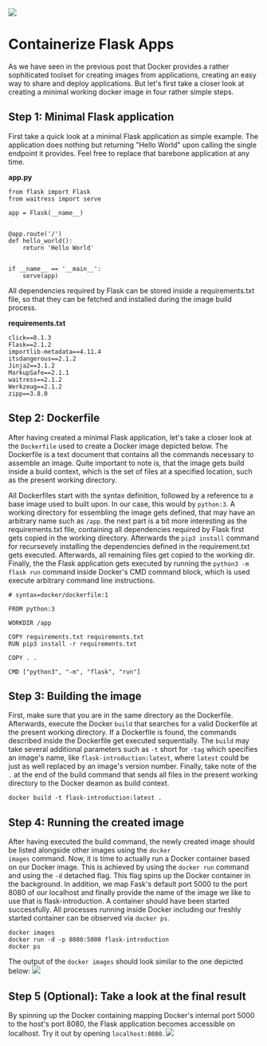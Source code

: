 <!--
date=2022-06-27
topic=Docker
-->
<img class='full' src='assets/posts/guides/005_containerize_flask_applications/thumbnail.png'>

# Containerize Flask Apps

As we have seen in the previous post that Docker provides a rather sophiticated toolset for creating images from applications, creating an easy way to share and deploy applications. But let's first take a closer look at creating a minimal working docker image in four rather simple steps.

## Step 1: Minimal Flask application

First take a quick look at a minimal Flask application as simple example. The application does nothing but returning "Hello World" upon calling the single endpoint it provides. Feel free to replace that barebone application at any time.

<b>app.py</b>

```TS
from flask import Flask
from waitress import serve

app = Flask(__name__)


@app.route('/')
def hello_world():
    return 'Hello World'


if __name__ == '__main__':
    serve(app)
```

All dependencies required by Flask can be stored inside a requirements.txt file, so that they can be fetched and installed during the image build process.

<b>requirements.txt</b>

```TS
click==8.1.3
Flask==2.1.2
importlib-metadata==4.11.4
itsdangerous==2.1.2
Jinja2==3.1.2
MarkupSafe==2.1.1
waitress==2.1.2
Werkzeug==2.1.2
zipp==3.8.0
```

## Step 2: Dockerfile

After having created a minimal Flask application, let's take a closer look at the <code>Dockerfile</code> used to create a Docker image depicted below. The Dockerfile is a text document that contains all the commands necessary to assemble an image. Quite important to note is, that the image gets build inside a build context, which is the set of files at a specified location, such as the present working directory.

All Dockerfiles start with the syntax definition, followed by a reference to a base image used to built upon. In our case, this would by <code>python:3</code>. A working directory for essembling the image gets defined, that may have an arbitrary name such as <code>/app</code>. the next part is a bit more interesting as the requirements.txt file, containing all dependencies required by Flask first gets copied in the working directory. Afterwards the <code>pip3 install</code> command for recursevely installing the dependencies defined in the requirement.txt gets executed. Afterwards, all remaining files get copied to the working dir. Finally, the the Flask application gets executed by running the <code>python3 -m flask run</code> command inside Docker's CMD command block, which is used execute arbitrary command line instructions.

```TS
# syntax=docker/dockerfile:1

FROM python:3

WORKDIR /app

COPY requirements.txt requirements.txt
RUN pip3 install -r requirements.txt

COPY . .

CMD ["python3", "-m", "flask", "run"]
```

## Step 3: Building the image

First, make sure that you are in the same directory as the Dockerfile. Afterwards, execute the Docker <code>build</code> that searches for a valid Dockerfile at the present working directory. If a Dockerfile is found, the commands described inside the Dockerfile get executed sequentially. The <code>build</code> may take several additional parameters such as <code>-t</code> short for <code>-tag</code> which specifies an image's name, like <code>flask-introduction:latest</code>, where <code>latest</code> could be just as well replaced by an image's version number. Finally, take note of the <code>.</code> at the end of the build command that sends all files in the present working directory to the Docker deamon as build context.

```TS
docker build -t flask-introduction:latest .
```

## Step 4: Running the created image

After having executed the build command, the newly created image should be listed alongside other images using the <code>docker images</code> command. Now, it is time to actually run a Docker container based on our Docker image. This is achieved by using the <code>docker run</code> command and using the <code>-d</code> detached flag. This flag spins up the Docker container in the background. In addition, we map Fask's default port 5000 to the port 8080 of our localhost and finally provide the name of the image we like to use that is flask-introduction. A container should have been started successfully. All processes running inside Docker including our freshly started container can be observed via <code>docker ps</code>.

```TS
docker images
docker run -d -p 8080:5000 flask-introduction
docker ps
```

The output of the <code>docker images</code> should look similar to the one depicted below:
<img class='almost-full-width' src='assets/posts/guides/005_containerize_flask_applications/docker_images.png'>

## Step 5 (Optional): Take a look at the final result

By spinning up the Docker containing mapping Docker's internal port 5000 to the host's port 8080, the Flask application becomes accessible on localhost. Try it out by opening <code>localhost:8080</code>.
<img class='almost-full-width' src='assets/posts/guides/005_containerize_flask_applications/hello_world.png'>
